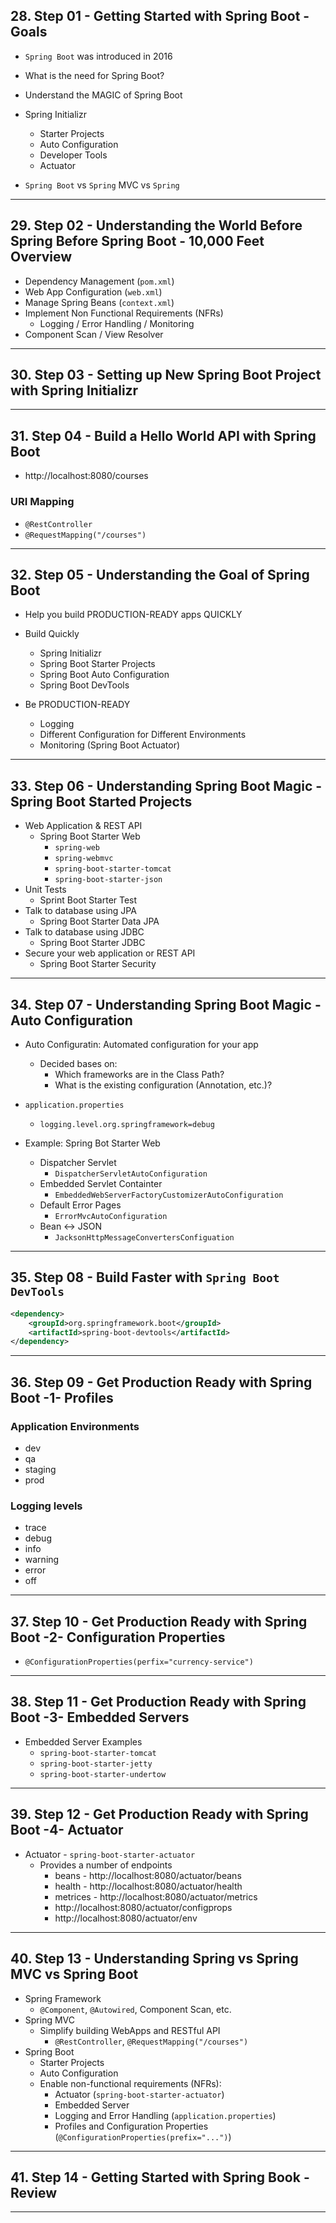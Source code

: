 ## 28. Step 01 - Getting Started with Spring Boot - Goals

* `Spring Boot` was introduced in 2016
* What is the need for Spring Boot?
* Understand the MAGIC of Spring Boot

* Spring Initializr
    * Starter Projects
    * Auto Configuration
    * Developer Tools
    * Actuator

* `Spring Boot` vs `Spring` MVC vs `Spring`

***

## 29. Step 02 - Understanding the World Before Spring Before Spring Boot - 10,000 Feet Overview

* Dependency Management (`pom.xml`)
* Web App Configuration (`web.xml`)
* Manage Spring Beans (`context.xml`)
* Implement Non Functional Requirements (NFRs)
    * Logging / Error Handling / Monitoring
* Component Scan / View Resolver

***

## 30. Step 03 - Setting up New Spring Boot Project with Spring Initializr

***

## 31. Step 04 - Build a Hello World API with Spring Boot

* http://localhost:8080/courses

### URI Mapping
* `@RestController`
* `@RequestMapping("/courses")`

***

## 32. Step 05 - Understanding the Goal of Spring Boot

* Help you build PRODUCTION-READY apps QUICKLY
* Build Quickly
    * Spring Initializr
    * Spring Boot Starter Projects
    * Spring Boot Auto Configuration
    * Spring Boot DevTools

* Be PRODUCTION-READY
    * Logging
    * Different Configuration for Different Environments
    * Monitoring (Spring Boot Actuator)

***

## 33. Step 06 - Understanding Spring Boot Magic - Spring Boot Started Projects

* Web Application & REST API
    * Spring Boot Starter Web
        * `spring-web`
        * `spring-webmvc`
        * `spring-boot-starter-tomcat`
        * `spring-boot-starter-json`
* Unit Tests
    * Sprint Boot Starter Test
* Talk to database using JPA
    * Spring Boot Starter Data JPA
* Talk to database using JDBC
    * Spring Boot Starter JDBC
* Secure your web application or REST API
    * Spring Boot Starter Security

***

## 34. Step 07 - Understanding Spring Boot Magic - Auto Configuration

* Auto Configuratin: Automated configuration for your app
    * Decided bases on:
        * Which frameworks are in the Class Path?
        * What is the existing configuration (Annotation, etc.)?

* `application.properties`
    * `logging.level.org.springframework=debug`

* Example: Spring Bot Starter Web
    * Dispatcher Servlet
        * `DispatcherServletAutoConfiguration`
    * Embedded Servlet Containter
        * `EmbeddedWebServerFactoryCustomizerAutoConfiguration`
    * Default Error Pages
        * `ErrorMvcAutoConfiguration`
    * Bean <-> JSON
        * `JacksonHttpMessageConvertersConfiguation`

***

## 35. Step 08 - Build Faster with `Spring Boot DevTools`

```xml
<dependency>
    <groupId>org.springframework.boot</groupId>
    <artifactId>spring-boot-devtools</artifactId>
</dependency>
```

***

## 36. Step 09 - Get Production Ready with Spring Boot -1- Profiles

### Application Environments
* dev
* qa
* staging
* prod

### Logging levels
* trace
* debug
* info
* warning
* error
* off

***

## 37. Step 10 - Get Production Ready with Spring Boot -2- Configuration Properties

* `@ConfigurationProperties(perfix="currency-service")`

***

## 38. Step 11 - Get Production Ready with Spring Boot -3- Embedded Servers

* Embedded Server Examples
    * `spring-boot-starter-tomcat`
    * `spring-boot-starter-jetty`
    * `spring-boot-starter-undertow`

***

## 39. Step 12 - Get Production Ready with Spring Boot -4- Actuator

* Actuator - `spring-boot-starter-actuator`
    * Provides a number of endpoints
        * beans - http://localhost:8080/actuator/beans
        * health - http://localhost:8080/actuator/health
        * metrices - http://localhost:8080/actuator/metrics
        * http://localhost:8080/actuator/configprops
        * http://localhost:8080/actuator/env

***

## 40. Step 13 - Understanding Spring vs Spring MVC vs Spring Boot

* Spring Framework
    * `@Component`, `@Autowired`, Component Scan, etc.
* Spring MVC
    * Simplify building WebApps and RESTful API
        * `@RestController`, `@RequestMapping("/courses")`
* Spring Boot
    * Starter Projects
    * Auto Configuration
    * Enable non-functional requirements (NFRs):
        * Actuator (`spring-boot-starter-actuator`)
        * Embedded Server
        * Logging and Error Handling (`application.properties`)
        * Profiles and Configuration Properties (`@ConfigurationProperties(prefix="...")`)
***

## 41. Step 14 - Getting Started with Spring Book - Review

***
